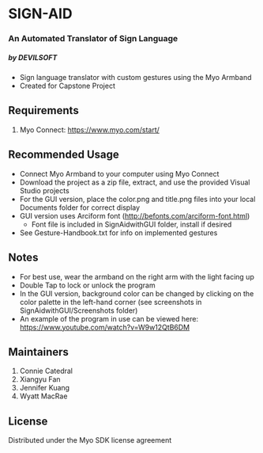 # SIGN-AID 
### An Automated Translator of Sign Language
##### by DEVILSOFT

- Sign language translator with custom gestures using the Myo Armband
- Created for Capstone Project

## Requirements

1. Myo Connect: https://www.myo.com/start/

## Recommended Usage

- Connect Myo Armband to your computer using Myo Connect
- Download the project as a zip file, extract, and use the provided Visual Studio projects
- For the GUI version, place the color.png and title.png files into your local Documents folder for correct display
- GUI version uses Arciform font (http://befonts.com/arciform-font.html)
  * Font file is included in SignAidwithGUI folder, install if desired
- See Gesture-Handbook.txt for info on implemented gestures

## Notes

- For best use, wear the armband on the right arm with the light facing up
- Double Tap to lock or unlock the program
- In the GUI version, background color can be changed by clicking on the color palette in the left-hand corner (see screenshots in SignAidwithGUI/Screenshots folder)
- An example of the program in use can be viewed here: https://www.youtube.com/watch?v=W9w12QtB6DM

## Maintainers

1. Connie Catedral
2. Xiangyu Fan
3. Jennifer Kuang 
4. Wyatt MacRae

## License

Distributed under the Myo SDK license agreement